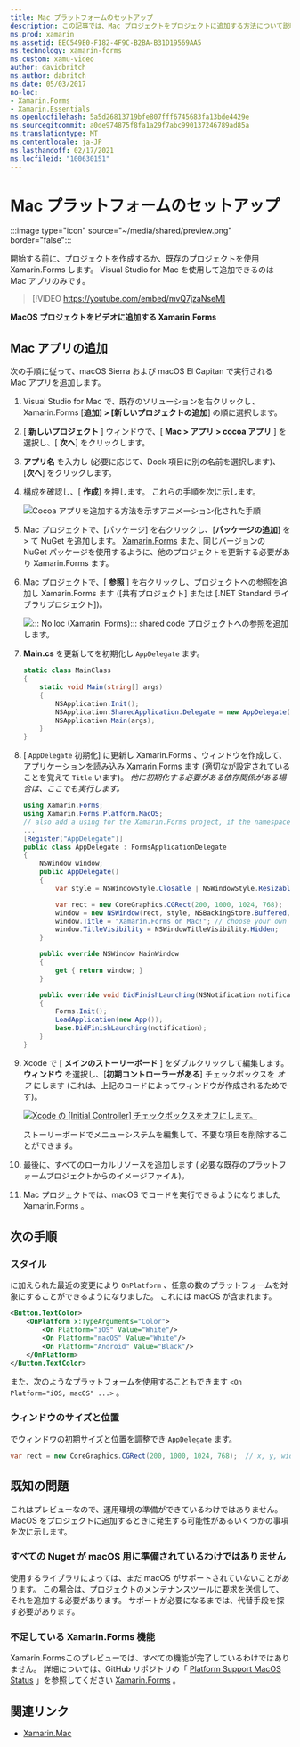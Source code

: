 ```yaml
---
title: Mac プラットフォームのセットアップ
description: この記事では、Mac プロジェクトをプロジェクトに追加する方法について説明し Xamarin.Forms ます。これにより、macOS Sierra と MacOS El Capitan で実行できるアプリが生成されます。
ms.prod: xamarin
ms.assetid: EEC549E0-F182-4F9C-B2BA-B31D19569AA5
ms.technology: xamarin-forms
ms.custom: xamu-video
author: davidbritch
ms.author: dabritch
ms.date: 05/03/2017
no-loc:
- Xamarin.Forms
- Xamarin.Essentials
ms.openlocfilehash: 5a5d26813719bfe807fff6745683fa13bde4429e
ms.sourcegitcommit: a0de974875f8fa1a29f7abc990137246789ad85a
ms.translationtype: MT
ms.contentlocale: ja-JP
ms.lasthandoff: 02/17/2021
ms.locfileid: "100630151"
---
```

# <a name="mac-platform-setup"></a>Mac プラットフォームのセットアップ

:::image type="icon" source="~/media/shared/preview.png" border="false":::

開始する前に、プロジェクトを作成するか、既存のプロジェクトを使用 Xamarin.Forms します。 Visual Studio for Mac を使用して追加できるのは Mac アプリのみです。

> [!VIDEO https://youtube.com/embed/mvQ7jzaNseM]

**MacOS プロジェクトをビデオに追加する Xamarin.Forms**

## <a name="adding-a-mac-app"></a>Mac アプリの追加

次の手順に従って、macOS Sierra および macOS El Capitan で実行される Mac アプリを追加します。

1. Visual Studio for Mac で、既存のソリューションを右クリックし、 Xamarin.Forms [**追加] > [新しいプロジェクトの追加**] の順に選択します。

2. [ **新しいプロジェクト** ] ウィンドウで、[ **Mac > アプリ > cocoa アプリ** ] を選択し、[ **次へ**] をクリックします。

3. **アプリ名** を入力し (必要に応じて、Dock 項目に別の名前を選択します)、[**次へ**] をクリックします。

4. 構成を確認し、[ **作成**] を押します。 これらの手順を次に示します。

    ![Cocoa アプリを追加する方法を示すアニメーション化された手順](mac-images/add-macos-proj.gif)

5. Mac プロジェクトで、[パッケージ] を右クリックし、[**パッケージの追加**] を > て NuGet を追加します。 [Xamarin.Forms](https://www.nuget.org/packages/Xamarin.Forms/) また、同じバージョンの NuGet パッケージを使用するように、他のプロジェクトを更新する必要があり Xamarin.Forms ます。

6. Mac プロジェクトで、[ **参照** ] を右クリックし、プロジェクトへの参照を追加し Xamarin.Forms ます ([共有プロジェクト] または [.NET Standard ライブラリプロジェクト])。

    ![::: No loc (Xamarin. Forms)::: shared code プロジェクトへの参照を追加します。](mac-images/references-sml.png)

7. **Main.cs** を更新してを初期化し `AppDelegate` ます。

    ```csharp
    static class MainClass
    {
        static void Main(string[] args)
        {
            NSApplication.Init();
            NSApplication.SharedApplication.Delegate = new AppDelegate(); // add this line
            NSApplication.Main(args);
        }
    }
    ```

8. [ `AppDelegate` 初期化] に更新し Xamarin.Forms 、ウィンドウを作成して、アプリケーションを読み込み Xamarin.Forms ます (適切なが設定されていることを覚えて `Title` います)。 _他に初期化する必要がある依存関係がある場合は、ここでも実行します。_

    ```csharp
    using Xamarin.Forms;
    using Xamarin.Forms.Platform.MacOS;
    // also add a using for the Xamarin.Forms project, if the namespace is different to this file
    ...
    [Register("AppDelegate")]
    public class AppDelegate : FormsApplicationDelegate
    {
        NSWindow window;
        public AppDelegate()
        {
            var style = NSWindowStyle.Closable | NSWindowStyle.Resizable | NSWindowStyle.Titled;

            var rect = new CoreGraphics.CGRect(200, 1000, 1024, 768);
            window = new NSWindow(rect, style, NSBackingStore.Buffered, false);
            window.Title = "Xamarin.Forms on Mac!"; // choose your own Title here
            window.TitleVisibility = NSWindowTitleVisibility.Hidden;
        }

        public override NSWindow MainWindow
        {
            get { return window; }
        }

        public override void DidFinishLaunching(NSNotification notification)
        {
            Forms.Init();
            LoadApplication(new App());
            base.DidFinishLaunching(notification);
        }
    }
    ```

9. Xcode で [ **メインのストーリーボード** ] をダブルクリックして編集します。 **ウィンドウ** を選択し、[**初期コントローラーがある**] チェックボックスを _オフ_ にします (これは、上記のコードによってウィンドウが作成されるためです)。

    [![Xcode の [Initial Controller] チェックボックスをオフにします。](mac-images/xcode-init-controller-sml.png)](mac-images/xcode-init-controller.png#lightbox)

    ストーリーボードでメニューシステムを編集して、不要な項目を削除することができます。

10. 最後に、すべてのローカルリソースを追加します ( 必要な既存のプラットフォームプロジェクトからのイメージファイル)。

11. Mac プロジェクトでは、macOS でコードを実行できるようになりました Xamarin.Forms 。

## <a name="next-steps"></a>次の手順

### <a name="styling"></a>スタイル

に加えられた最近の変更により `OnPlatform` 、任意の数のプラットフォームを対象にすることができるようになりました。 これには macOS が含まれます。

```xml
<Button.TextColor>
    <OnPlatform x:TypeArguments="Color">
        <On Platform="iOS" Value="White"/>
        <On Platform="macOS" Value="White"/>
        <On Platform="Android" Value="Black"/>
    </OnPlatform>
</Button.TextColor>
```

また、次のようなプラットフォームを使用することもできます `<On Platform="iOS, macOS" ...>` 。

### <a name="window-size-and-position"></a>ウィンドウのサイズと位置

でウィンドウの初期サイズと位置を調整でき `AppDelegate` ます。

```csharp
var rect = new CoreGraphics.CGRect(200, 1000, 1024, 768);  // x, y, width, height
```

## <a name="known-issues"></a>既知の問題

これはプレビューなので、運用環境の準備ができているわけではありません。 MacOS をプロジェクトに追加するときに発生する可能性があるいくつかの事項を次に示します。

### <a name="not-all-nugets-are-ready-for-macos"></a>すべての Nuget が macOS 用に準備されているわけではありません

使用するライブラリによっては、まだ macOS がサポートされていないことがあります。 この場合は、プロジェクトのメンテナンスツールに要求を送信して、それを追加する必要があります。 サポートが必要になるまでは、代替手段を探す必要があります。

### <a name="missing-xamarinforms-features"></a>不足している Xamarin.Forms 機能

Xamarin.Formsこのプレビューでは、すべての機能が完了しているわけではありません。 詳細については、GitHub リポジトリの「 [Platform Support MacOS Status](https://github.com/xamarin/Xamarin.Forms/wiki/Platform-Support-macOS-Status) 」を参照してください [Xamarin.Forms](https://github.com/xamarin/Xamarin.Forms) 。

## <a name="related-links"></a>関連リンク

- [Xamarin.Mac](~/mac/index.yml)
